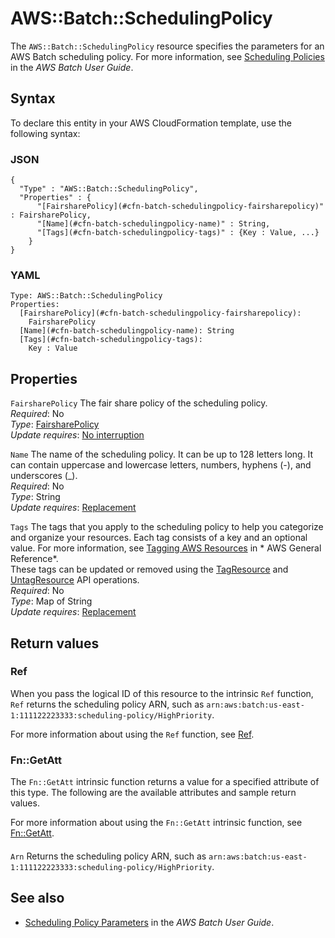 # AWS::Batch::SchedulingPolicy<a name="aws-resource-batch-schedulingpolicy"></a>

The `AWS::Batch::SchedulingPolicy` resource specifies the parameters for an AWS Batch scheduling policy\. For more information, see [Scheduling Policies](https://docs.aws.amazon.com/batch/latest/userguide/scheduling_policies.html) in the *AWS Batch User Guide*\.

## Syntax<a name="aws-resource-batch-schedulingpolicy-syntax"></a>

To declare this entity in your AWS CloudFormation template, use the following syntax:

### JSON<a name="aws-resource-batch-schedulingpolicy-syntax.json"></a>

```
{
  "Type" : "AWS::Batch::SchedulingPolicy",
  "Properties" : {
      "[FairsharePolicy](#cfn-batch-schedulingpolicy-fairsharepolicy)" : FairsharePolicy,
      "[Name](#cfn-batch-schedulingpolicy-name)" : String,
      "[Tags](#cfn-batch-schedulingpolicy-tags)" : {Key : Value, ...}
    }
}
```

### YAML<a name="aws-resource-batch-schedulingpolicy-syntax.yaml"></a>

```
Type: AWS::Batch::SchedulingPolicy
Properties: 
  [FairsharePolicy](#cfn-batch-schedulingpolicy-fairsharepolicy): 
    FairsharePolicy
  [Name](#cfn-batch-schedulingpolicy-name): String
  [Tags](#cfn-batch-schedulingpolicy-tags): 
    Key : Value
```

## Properties<a name="aws-resource-batch-schedulingpolicy-properties"></a>

`FairsharePolicy`  <a name="cfn-batch-schedulingpolicy-fairsharepolicy"></a>
The fair share policy of the scheduling policy\.  
*Required*: No  
*Type*: [FairsharePolicy](aws-properties-batch-schedulingpolicy-fairsharepolicy.md)  
*Update requires*: [No interruption](https://docs.aws.amazon.com/AWSCloudFormation/latest/UserGuide/using-cfn-updating-stacks-update-behaviors.html#update-no-interrupt)

`Name`  <a name="cfn-batch-schedulingpolicy-name"></a>
The name of the scheduling policy\. It can be up to 128 letters long\. It can contain uppercase and lowercase letters, numbers, hyphens \(\-\), and underscores \(\_\)\.  
*Required*: No  
*Type*: String  
*Update requires*: [Replacement](https://docs.aws.amazon.com/AWSCloudFormation/latest/UserGuide/using-cfn-updating-stacks-update-behaviors.html#update-replacement)

`Tags`  <a name="cfn-batch-schedulingpolicy-tags"></a>
The tags that you apply to the scheduling policy to help you categorize and organize your resources\. Each tag consists of a key and an optional value\. For more information, see [Tagging AWS Resources](https://docs.aws.amazon.com/general/latest/gr/aws_tagging.html) in * AWS General Reference*\.  
These tags can be updated or removed using the [TagResource](https://docs.aws.amazon.com/batch/latest/APIReference/API_TagResource.html) and [UntagResource](https://docs.aws.amazon.com/batch/latest/APIReference/API_UntagResource.html) API operations\.  
*Required*: No  
*Type*: Map of String  
*Update requires*: [Replacement](https://docs.aws.amazon.com/AWSCloudFormation/latest/UserGuide/using-cfn-updating-stacks-update-behaviors.html#update-replacement)

## Return values<a name="aws-resource-batch-schedulingpolicy-return-values"></a>

### Ref<a name="aws-resource-batch-schedulingpolicy-return-values-ref"></a>

When you pass the logical ID of this resource to the intrinsic `Ref` function, `Ref` returns the scheduling policy ARN, such as `arn:aws:batch:us-east-1:111122223333:scheduling-policy/HighPriority`\.

For more information about using the `Ref` function, see [Ref](https://docs.aws.amazon.com/AWSCloudFormation/latest/UserGuide/intrinsic-function-reference-ref.html)\.

### Fn::GetAtt<a name="aws-resource-batch-schedulingpolicy-return-values-fn--getatt"></a>

The `Fn::GetAtt` intrinsic function returns a value for a specified attribute of this type\. The following are the available attributes and sample return values\.

For more information about using the `Fn::GetAtt` intrinsic function, see [Fn::GetAtt](https://docs.aws.amazon.com/AWSCloudFormation/latest/UserGuide/intrinsic-function-reference-getatt.html)\.

#### <a name="aws-resource-batch-schedulingpolicy-return-values-fn--getatt-fn--getatt"></a>

`Arn`  <a name="Arn-fn::getatt"></a>
Returns the scheduling policy ARN, such as `arn:aws:batch:us-east-1:111122223333:scheduling-policy/HighPriority`\.

## See also<a name="aws-resource-batch-schedulingpolicy--seealso"></a>
+  [Scheduling Policy Parameters](https://docs.aws.amazon.com/batch/latest/userguide/scheduling_policy_parameters.html) in the *AWS Batch User Guide*\.